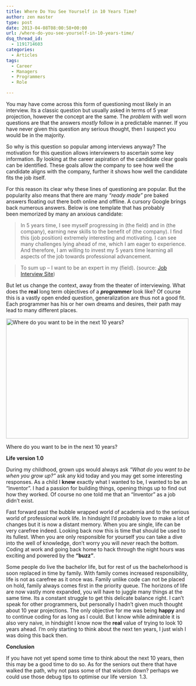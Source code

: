 ```yaml
---
title: Where Do You See Yourself in 10 Years Time?
author: zen master
type: post
date: 2013-04-08T08:00:58+00:00
url: /where-do-you-see-yourself-in-10-years-time/
dsq_thread_id:
  - 1191714603
categories:
  - Articles
tags:
  - Career
  - Managers
  - Programmers
  - Role

---
```

You may have come across this form of questioning most likely in an interview. Its a classic question but usually asked in terms of 5 year projection, however the concept are the same. The _problem_ with well worn questions are that the answers _mostly_ follow in a predictable manner. If you have never given this question any serious thought, then I suspect you would be in the majority.

So why is this question so popular among interviews anyway? The motivation for this question allows interviewers to ascertain some key information. By looking at the career aspiration of the candidate clear goals can be identified. These goals allow the company to see how well the candidate aligns with the company, further it shows how well the candidate fits the job itself.

For this reason its clear why these lines of questioning are popular. But the popularity also means that there are many _“ready made”_ pre baked answers floating out there both online and offline. A cursory Google brings back numerous answers. Below is one template that has probably been memorized by many an anxious candidate:

> In 5 years time, I see myself progressing in (the field) and in (the company), earning new skills to the benefit of (the company). I find this (job position) extremely interesting and motivating. I can see many challenges lying ahead of me, which I am eager to experience. And therefore, I am willing to invest my 5 years time learning all aspects of the job towards professional advancement.
  
> To sum up – I want to be an expert in my (field). (source: <a title="Job Interview Site" href="http://www.job-interview-site.com/where-do-you-see-yourself-in-5-years-time-interview-question-answers.htm" target="_blank">Job Interview Site</a>)

But let us change the context, away from the theater of interviewing. What does the **real** long term objectives of a _**programmer**_ look like? Of course this is a vastly open ended question, generalization are thus not a good fit. Each programmer has his or her own dreams and desires, their path may lead to many different places.

<div class="wp-caption aligncenter" style="width: 510px">
  <img alt="Where do you want to be in the next 10 years?" src="http://i.imgur.com/Bs60jAr.jpg?1" width="500" height="328" />
  
  <p class="wp-caption-text">
    Where do you want to be in the next 10 years?
  </p>
</div>

**Life version 1.0**

During my childhood, grown ups would always ask _&#8220;What do you want to be when you grow up?&#8221;_ ask any kid today and you may get some interesting responses. As a child I **knew** exactly what I wanted to be, I wanted to be an &#8220;Inventor&#8221;. I had a passion for building things, opening things up to find out how they worked. Of course no one told me that an &#8220;Inventor&#8221; as a job didn&#8217;t exist.

Fast forward past the bubble wrapped world of academia and to the serious world of professional work life. In hindsight I&#8217;d probably love to make a lot of changes but it is now a distant memory. When you are single, life can be very carefree indeed. Looking back now this is time that should be used to its fullest. When you are only responsible for yourself you can take a dive into the well of knowledge, don&#8217;t worry you will _never_ reach the bottom. Coding at work and going back home to hack through the night hours was exciting and powered by the **&#8220;buzz&#8221;**.

Some people do live the bachelor life, but for rest of us the bachelorhood is soon replaced in time by family. With family comes increased responsibility, life is not as carefree as it once was. Family unlike code can not be placed on hold, family always comes first in the priority queue. The horizons of life are now vastly more expanded, you will have to juggle many things at the same time. Its a constant struggle to get this delicate balance right. I can’t speak for other programmers, but personally I hadn&#8217;t given much thought about 10 year projections. The only objective for me was being **happy** and to continue coding for as long as I could. But I know while admirable it is also very naive, in hindsight I know now the **real** value of trying to look 10 years ahead. I&#8217;m only starting to think about the next ten years, I just wish I was doing this back then.

**Conclusion**

If you have not yet spend some time to think about the next 10 years, then this may be a good time to do so. As for the seniors out there that have walked the path, why not pass some of that wisdom down? perhaps we could use those debug tips to optimise our life version  1.3.